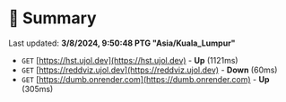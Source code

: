 # 📖 Summary
Last updated: **3/8/2024, 9:50:48 PTG "Asia/Kuala_Lumpur"**

- `GET` [https://hst.ujol.dev](https://hst.ujol.dev) - **Up** (1121ms)
- `GET` [https://reddviz.ujol.dev](https://reddviz.ujol.dev) - **Down** (60ms)
- `GET` [https://dumb.onrender.com](https://dumb.onrender.com) - **Up** (305ms)
